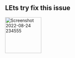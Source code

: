 ## LEts try fix this issue





<img width="118" alt="Screenshot 2022-08-24 234555" src="https://user-images.githubusercontent.com/112044596/186573008-dce9d4ef-150c-4615-92ad-31901d2358bb.png">

